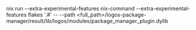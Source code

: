 
nix run --extra-experimental-features nix-command --extra-experimental-features flakes '.#' -- --path <full_path>/logos-package-manager/result/lib/logos/modules/package_manager_plugin.dylib
